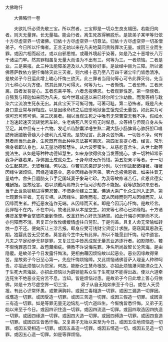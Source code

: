   大佛略忏
　　




　　大佛略忏一卷

　　夫欲礼忏必须先敬三宝。所以然者。三宝即是一切众生良支福田。若能归向者。则灭无量罪。长无量福。能会行者。离生死故得解脱乐。是故弟子某甲等归依十方尽虚空界一切诸佛。归依十方尽虚空界一切尊法。归依十方尽虚空界一切圣僧弟子。今日所以忏悔者。正言无始以来在凡夫地莫问贵贱罪次无量。或因三业而生罪。或因六相而起过。或以自邪思惟。或藉外境起于染著。如是乃之十恶增长八万千诸尘门牢。然其罪相虽复无量大而语为不出有三。何等为三。一者烦恼。二者是业。三是果报。此三种法能障圣道及以人天晙妙好事。是故经中目为三障。所以诸佛菩萨教依方便忏悔除灭此三灭者。则六根十恶乃至八万四千诸尘牢门皆悉清净。是故弟子今日运此增上晙心忏悔三欲灭。此三罪者当用何等心可令此罪灭待。先当兴七种心以为方便。然其此罪乃可得灭。何等为七。一者惭愧。二者恐怖。三者厌离。四者发菩提心。五者怨亲平等。六者念报佛恩。七者观罪性定。第一惭愧者。自强我与释迦如来同为凡夫。如今世尊成道以来已经尔所尘沙劫数。而我等相与耽染六尘流浪生死永无出。其此宝天下可惭可愧。可著可耻。第二恐怖者。既是凡夫身口意业常与罪相应。以是因缘命终之后应堕地狱畜生饿鬼受无量苦。如此实为可惊可恐可怖可惧。第三厌离者。相以当观生死之中唯有无常苦空无我不净。假如水上泡速起速灭流转犹若车轮。生老病死八苦交煎无时惭息。众等相与但观自身从头至足。其中但有三十六物。发毛爪齿脓囊涕唾生熟二藏大肠小肠脾肾心肺肝胆□唱肪膏膜脑筋骨髓大小便利九孔常流。是故经言。此身众苦所集。一切皆不净。何有慧者而当乐此身。生死既有而此种种恶法甚可患厌。第四发菩提心者。经言。常乐佛身者即法身也。从无量功德智慧生。从六波罗蜜生。从慈悲喜舍生。从世七助菩提法生。从如是等种种功德知慧生。如来身欲得佛身当发菩提心。求一切种知常乐我净萨婆若果。净佛国土成就众生。于身命财无所怜惜。第五怨亲平等者。于一切众生起慈悲。无彼我相。何以故。尔若见怨亲即是分别。以分别故起诸相著。相著因缘生诸烦恼。因缘造诸恶业。恶业因缘故得苦果。第六念报佛恩者。如来往昔无量劫中。舍头目髓脑支节手足国域妻子象马七珍。为我等故修诸苦行。此恩此德实难酬报。是故经言。若以顶戴两肩符负于恒河沙劫亦不能报。我等欲报如来恩者。当于此世象猛精进得劳忍苦。不惜身命建立三宝。佛通大乘广化众生同入正道。第七观罪性空者。无有实相。从因缘生。颠倒而有。既从因缘而则可从因缘而灭。从因缘而生者。押近恶友造作无端。从因缘而灭者。即是今因沉心忏悔。是故经言。此罪相不在内。不在中间。故诸此罪从本是空生。如来等七种心已如缘相。十方诸佛贤圣擎拳合掌彼陈至到惭愧。改革舒历心肝洗荡肠胃。如此忏悔亦何罪而不灭。亦何障而不消。若复正尔攸攸缓缓情虚往自劳形。于是何盖。且复人命无常喻如转烛一息不还。便向灰让三涂苦报。即身应受可钱财宝货促计求脱。窈窈冥冥恩赦无期。独婴此苦无受仗者。莫言我今生中无有此罪。所以不能垦到忏悔。经中道言。凡夫之举足动步无非是罪。又复过生中皆悉成就无量恶业追逐行者。如影随形。若不惭愧罪恶日深。故苞藏痴疵。佛教不许说悔先罪。净名所尚故智长沦苦海。是由隐覆。是故弟子今日发露忏悔法。更相由藉因烦恼故以起恶业。恶业因缘故得果苦。是故弟子今日至心第一。先应忏悔烦恼障。又此烦恼诸佛菩萨入理圣人种种呵责。亦招此烦恼以为怨家。何故。能断众生慧命根故。亦招此烦恼瀑河能漂众生入于生死大苦海故。亦招此烦恼以为羁锁能系众生于生死狱不能得出故。使以六道牵连死生不绝恶业无穷苦不息。当知。皆是烦恼过患。是故弟子今日此增上善心归依佛。如是十方尽虚空界一切三宝。
　　弟子从自无始如来至于今日。或在人天受报。有此心识常怀愚。或繁满胸衿。或因三毒相造一切罪。或因三漏造一切罪因。或膺造一切罪。或因受造一切罪。或因三苦造一切罪。或因三假造一切罪。或因贪三有造一切罪。如是等罪无量无边恼乱一切六道四生。今惭愧皆悉忏悔。又弟子无始以来至于今日。或因四识住造一切罪。或因四流造一切罪。或因四取造因四执造一切罪。或因四缘造一切罪。或因四大造一切罪。或因四缚造一切罪。或因四食造一切罪。或因四生皆悉忏悔。又复弟子无始以来至为今日。或因五住地烦恼造一切罪。或因五受相造一切罪。或因五盖造一切罪。或因五悭造一切。或因五见造一切罪。或因五心造一切罪。如是等罪烦恼。

